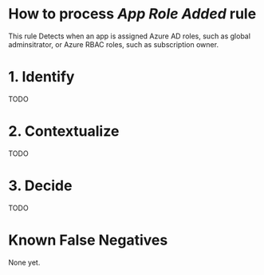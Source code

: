 # How to process *App Role Added* rule
This rule Detects when an app is assigned Azure AD roles, such as global adminsitrator, or Azure RBAC roles, such as subscription owner.

# 1. Identify
TODO

# 2. Contextualize
TODO

# 3. Decide
TODO

# Known False Negatives
None yet.
